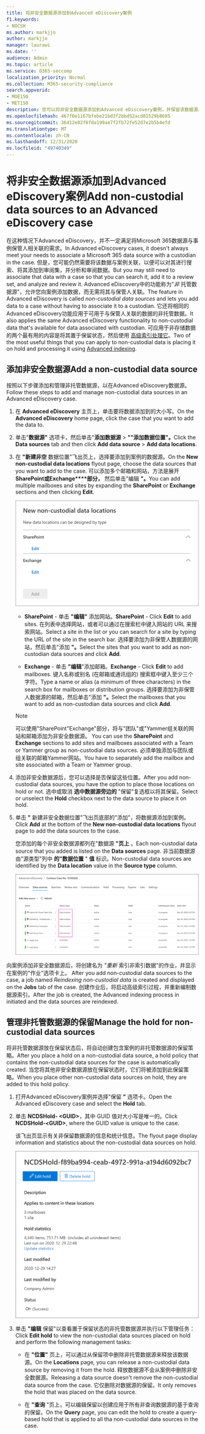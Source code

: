 ```yaml
---
title: 将非安全数据源添加到Advanced eDiscovery案例
f1.keywords:
- NOCSH
ms.author: markjjo
author: markjjo
manager: laurawi
ms.date: ''
audience: Admin
ms.topic: article
ms.service: O365-seccomp
localization_priority: Normal
ms.collection: M365-security-compliance
search.appverid:
- MOE150
- MET150
description: 您可以将非安全数据源添加到Advanced eDiscovery案例，并保留该数据源。 非索引数据源会重新编制索引，因此将重新处理标记为部分索引的任何内容，使其完全且快速可搜索。
ms.openlocfilehash: 467f0e1167bfebe21bd3f2bbd52acd81529b8685
ms.sourcegitcommit: 36d12e02f6fda199ae7f2fb72fe52d7e2b5b4efd
ms.translationtype: MT
ms.contentlocale: zh-CN
ms.lasthandoff: 12/31/2020
ms.locfileid: "49740349"
---
```

# <a name="add-non-custodial-data-sources-to-an-advanced-ediscovery-case"></a><span data-ttu-id="dfdcb-104">将非安全数据源添加到Advanced eDiscovery案例</span><span class="sxs-lookup"><span data-stu-id="dfdcb-104">Add non-custodial data sources to an Advanced eDiscovery case</span></span>

<span data-ttu-id="dfdcb-105">在这种情况下Advanced eDiscovery，并不一定满足将Microsoft 365数据源与事例保管人相关联的需求。</span><span class="sxs-lookup"><span data-stu-id="dfdcb-105">In Advanced eDiscovery cases, it doesn't always meet your needs to associate a Microsoft 365 data source with a custodian in the case.</span></span> <span data-ttu-id="dfdcb-106">但是，您可能仍然需要将该数据与案例关联，以便可以对其进行搜索、将其添加到审阅集，并分析和审阅数据。</span><span class="sxs-lookup"><span data-stu-id="dfdcb-106">But you may still need to associate that data with a case so that you can search it, add it to a review set, and analyze and review it.</span></span> <span data-ttu-id="dfdcb-107">Advanced eDiscovery中的功能称为"*非* 托管数据源"，允许您向案例添加数据，而无需将其与保管人关联。</span><span class="sxs-lookup"><span data-stu-id="dfdcb-107">The feature in Advanced eDiscovery is called *non-custodial data sources* and lets you add data to a case without having to associate it to a custodian.</span></span> <span data-ttu-id="dfdcb-108">它还将相同的Advanced eDiscovery功能应用于可用于与保管人关联的数据的非托管数据。</span><span class="sxs-lookup"><span data-stu-id="dfdcb-108">It also applies the same Advanced eDiscovery functionality to non-custodial data that's available for data associated with custodian.</span></span> <span data-ttu-id="dfdcb-109">可应用于非存储数据的两个最有用的内容是将其置于保留状态，然后使用 [高级索引处理它](indexing-custodian-data.md)。</span><span class="sxs-lookup"><span data-stu-id="dfdcb-109">Two of the most useful things that you can apply to non-custodial data is placing it on hold and processing it using [Advanced indexing](indexing-custodian-data.md).</span></span>

## <a name="add-a-non-custodial-data-source"></a><span data-ttu-id="dfdcb-110">添加非安全数据源</span><span class="sxs-lookup"><span data-stu-id="dfdcb-110">Add a non-custodial data source</span></span>

<span data-ttu-id="dfdcb-111">按照以下步骤添加和管理非托管数据源，以在Advanced eDiscovery数据源。</span><span class="sxs-lookup"><span data-stu-id="dfdcb-111">Follow these steps to add and manage non-custodial data sources in an Advanced eDiscovery case.</span></span>

1. <span data-ttu-id="dfdcb-112">在 **Advanced eDiscovery** 主页上，单击要将数据添加到的大小写。</span><span class="sxs-lookup"><span data-stu-id="dfdcb-112">On the **Advanced eDiscovery** home page, click the case that you want to add the data to.</span></span>

2. <span data-ttu-id="dfdcb-113">单击"**数据源"** 选项卡，然后单击"**添加数据源**  >  **""添加数据位置"。**</span><span class="sxs-lookup"><span data-stu-id="dfdcb-113">Click the **Data sources** tab and then click **Add data source** > **Add data locations**.</span></span>

3. <span data-ttu-id="dfdcb-114">在 **"新建非空** 数据位置"飞出页上，选择要添加到案例的数据源。</span><span class="sxs-lookup"><span data-stu-id="dfdcb-114">On the **New non-custodial data locations** flyout page, choose the data sources that you want to add to the case.</span></span> <span data-ttu-id="dfdcb-115">可以添加多个邮箱和网站，方法是展开 **SharePoint或Exchange\*\*\*\*部分，** 然后单击"编辑 **"。**</span><span class="sxs-lookup"><span data-stu-id="dfdcb-115">You can add multiple mailboxes and sites by expanding the **SharePoint** or **Exchange** sections and then clicking **Edit**.</span></span>

   ![将SharePoint网站Exchange邮箱添加为非安全数据源](../media/NonCustodialDataSources1.png)

   - <span data-ttu-id="dfdcb-117">**SharePoint** - 单击 **"编辑"** 添加网站。</span><span class="sxs-lookup"><span data-stu-id="dfdcb-117">**SharePoint** - Click **Edit** to add sites.</span></span> <span data-ttu-id="dfdcb-118">在列表中选择网站，或者可以通过在搜索栏中键入网站的 URL 来搜索网站。</span><span class="sxs-lookup"><span data-stu-id="dfdcb-118">Select a site in the list or you can search for a site by typing the URL of the site in the search bar.</span></span> <span data-ttu-id="dfdcb-119">选择要添加为非保管人数据源的网站，然后单击"添加 **"。**</span><span class="sxs-lookup"><span data-stu-id="dfdcb-119">Select the sites that you want to add as non-custodian data sources and click **Add**.</span></span>

   - <span data-ttu-id="dfdcb-120">**Exchange** - 单击 **"编辑**"添加邮箱。</span><span class="sxs-lookup"><span data-stu-id="dfdcb-120">**Exchange** - Click **Edit** to add mailboxes.</span></span> <span data-ttu-id="dfdcb-121">键入名称或别名 (在邮箱或通讯组的) 搜索框中键入至少三个字符。</span><span class="sxs-lookup"><span data-stu-id="dfdcb-121">Type a name or alias (a minimum of three characters) in the search box for mailboxes or distribution groups.</span></span> <span data-ttu-id="dfdcb-122">选择要添加为非保管人数据源的邮箱，然后单击"添加 **"。**</span><span class="sxs-lookup"><span data-stu-id="dfdcb-122">Select the mailboxes that you want to add as non-custodian data sources and click **Add**.</span></span>

   > [!NOTE]
   > <span data-ttu-id="dfdcb-123">可以使用"SharePoint"Exchange"部分，将与"团队"或"Yammer组关联的网站和邮箱添加为非安全数据源。 </span><span class="sxs-lookup"><span data-stu-id="dfdcb-123">You can use the **SharePoint** and **Exchange** sections to add sites and mailboxes associated with a Team or Yammer group as non-custodial data sources.</span></span> <span data-ttu-id="dfdcb-124">必须单独添加与团队或组关联的邮箱Yammer网站。</span><span class="sxs-lookup"><span data-stu-id="dfdcb-124">You have to separately add the mailbox and site associated with a Team or Yammer group.</span></span>

4. <span data-ttu-id="dfdcb-125">添加非安全数据源后，您可以选择是否保留这些位置。</span><span class="sxs-lookup"><span data-stu-id="dfdcb-125">After you add non-custodial data sources, you have the option to place those locations on hold or not.</span></span> <span data-ttu-id="dfdcb-126">选中或取消 **选中数据源旁边的** "保留"复选框以将其保留。</span><span class="sxs-lookup"><span data-stu-id="dfdcb-126">Select or unselect the **Hold** checkbox next to the data source to place it on hold.</span></span>

5. <span data-ttu-id="dfdcb-127">单击 **"** 新建非安全数据位置"飞出页底部的"添加"，将数据源添加到案例。</span><span class="sxs-lookup"><span data-stu-id="dfdcb-127">Click **Add** at the bottom of the **New non-custodial data locations** flyout page to add the data sources to the case.</span></span>

   <span data-ttu-id="dfdcb-128">您添加的每个非安全数据源都列在"数据源 **"页上** 。</span><span class="sxs-lookup"><span data-stu-id="dfdcb-128">Each non-custodial data source that you added is listed on the **Data sources** page.</span></span> <span data-ttu-id="dfdcb-129">非当前数据源由"源类型"列中 **的"数据位置** " **值** 标识。</span><span class="sxs-lookup"><span data-stu-id="dfdcb-129">Non-custodial data sources are identified by the **Data location** value in the **Source type** column.</span></span>

   !["数据源"选项卡上的非主要数据源](../media/NonCustodialDataSources2.png)

<span data-ttu-id="dfdcb-131">向案例添加非安全数据源后，将创建名为 *"重新* 索引非索引数据"的作业，并显示在案例的"作业"选项卡上。 </span><span class="sxs-lookup"><span data-stu-id="dfdcb-131">After you add non-custodial data sources to the case, a job named *Reindexing non-custodial data* is created and displayed on the **Jobs** tab of the case.</span></span> <span data-ttu-id="dfdcb-132">创建作业后，将启动高级索引过程，并重新编制数据源索引。</span><span class="sxs-lookup"><span data-stu-id="dfdcb-132">After the job is created, the Advanced indexing process in initiated and the data sources are reindexed.</span></span>

## <a name="manage-the-hold-for-non-custodial-data-sources"></a><span data-ttu-id="dfdcb-133">管理非托管数据源的保留</span><span class="sxs-lookup"><span data-stu-id="dfdcb-133">Manage the hold for non-custodial data sources</span></span>

<span data-ttu-id="dfdcb-134">将非托管数据源放在保留状态后，将自动创建包含案例的非托管数据源的保留策略。</span><span class="sxs-lookup"><span data-stu-id="dfdcb-134">After you place a hold on a non-custodial data source, a hold policy that contains the non-custodial data sources for the case is automatically created.</span></span> <span data-ttu-id="dfdcb-135">当您将其他非安全数据源放在保留状态时，它们将被添加到此保留策略。</span><span class="sxs-lookup"><span data-stu-id="dfdcb-135">When you place other non-custodial data sources on hold, they are added to this hold policy.</span></span>

1. <span data-ttu-id="dfdcb-136">打开Advanced eDiscovery案例并选择"保留 **"** 选项卡。</span><span class="sxs-lookup"><span data-stu-id="dfdcb-136">Open the Advanced eDiscovery case and select the **Hold** tab.</span></span>

2. <span data-ttu-id="dfdcb-137">单击 **NCDSHold- \<GUID\>**，其中 GUID 值对大小写是唯一的。</span><span class="sxs-lookup"><span data-stu-id="dfdcb-137">Click **NCDSHold-\<GUID\>**, where the GUID value is unique to the case.</span></span>

   <span data-ttu-id="dfdcb-138">该飞出页显示有关非保留数据源的信息和统计信息。</span><span class="sxs-lookup"><span data-stu-id="dfdcb-138">The flyout page display information and statistics about the non-custodial data sources on hold.</span></span>

   ![非报表数据源保留的飞出页显示统计信息](../media/NonCustodialDataSourcesHoldFlyout.png)

3. <span data-ttu-id="dfdcb-140">单击 **"编辑** 保留"以查看置于保留状态的非托管数据源并执行以下管理任务：</span><span class="sxs-lookup"><span data-stu-id="dfdcb-140">Click **Edit hold** to view the non-custodial data sources placed on hold and perform the following management tasks:</span></span>

   - <span data-ttu-id="dfdcb-141">在 **"位置"** 页上，可以通过从保留项中删除非托管数据源来释放该数据源。</span><span class="sxs-lookup"><span data-stu-id="dfdcb-141">On the **Locations** page, you can release a non-custodial data source by removing it from the hold.</span></span> <span data-ttu-id="dfdcb-142">释放数据源不会从案例中删除非安全数据源。</span><span class="sxs-lookup"><span data-stu-id="dfdcb-142">Releasing a data source doesn't remove the non-custodial data source from the case.</span></span> <span data-ttu-id="dfdcb-143">它仅删除对数据源的保留。</span><span class="sxs-lookup"><span data-stu-id="dfdcb-143">It only removes the hold that was placed on the data source.</span></span>

   - <span data-ttu-id="dfdcb-144">在 **"查询** "页上，可以编辑保留以创建应用于所有非查询数据源的基于查询的保留。</span><span class="sxs-lookup"><span data-stu-id="dfdcb-144">On the **Query** page, you can edit the hold to create a query-based hold that is applied to all tha non-custodial data sources in the case.</span></span>
